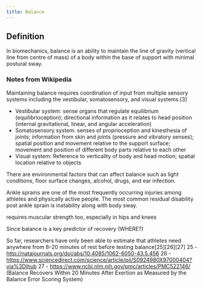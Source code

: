 ```yaml
---
title: Balance
---
```


## Definition

In biomechanics, balance is an ability to maintain the line of gravity (vertical line from centre of mass) of a body within the base of support with minimal postural sway.


### Notes from Wikipedia
Maintaining balance requires coordination of input from multiple sensory systems including the vestibular, somatosensory, and visual systems.[3]
- Vestibular system: sense organs that regulate equilibrium (equilibrioception); directional information as it relates to head position (internal gravitational, linear, and angular acceleration)
- Somatosensory system: senses of proprioception and kinesthesia of joints; information from skin and joints (pressure and vibratory senses); spatial position and movement relative to the support surface; movement and position of different body parts relative to each other
- Visual system: Reference to verticality of body and head motion; spatial location relative to objects

There are environmental factors that can affect balance such as light conditions, floor surface changes, alcohol, drugs, and ear infection.

Ankle sprains are one of the most frequently occurring injuries among athletes and physically active people. The most common residual disability post ankle sprain is instability along with body sway.

requires muscular strength too, especially in hips and knees

Since balance is a key predictor of recovery (WHERE?)



 So far, researchers have only been able to estimate that athletes need anywhere from 8–20 minutes of rest before testing balance[25][26][27]
 25 - http://natajournals.org/doi/abs/10.4085/1062-6050-43.5.456
 26 - https://www.sciencedirect.com/science/article/pii/S0924980X97000404?via%3Dihub
 27 - https://www.ncbi.nlm.nih.gov/pmc/articles/PMC522146/ (Balance Recovers Within 20 Minutes After Exertion as Measured by the Balance Error Scoring System)
